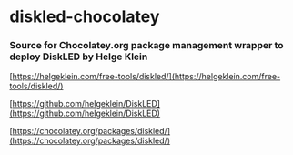 # diskled-chocolatey
### Source for Chocolatey.org package management wrapper to deploy DiskLED by Helge Klein

[https://helgeklein.com/free-tools/diskled/](https://helgeklein.com/free-tools/diskled/)

[https://github.com/helgeklein/DiskLED](https://github.com/helgeklein/DiskLED)


[https://chocolatey.org/packages/diskled/](https://chocolatey.org/packages/diskled/)